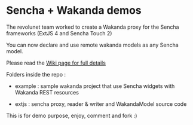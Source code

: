 Sencha + Wakanda demos
======

The revolunet team worked to create a Wakanda proxy for the Sencha frameworks (ExtJS 4 and Sencha Touch 2)

You can now declare and use remote wakanda models as any Sencha model.

Please read the [Wiki page for full details](https://github.com/revolunet/sencha-wakanda/wiki/Wakanda-REST-API-with-ExtJS-4)

Folders inside the repo :

 - example : sample wakanda project that use Sencha widgets with Wakanda REST resources

 - extjs : sencha proxy, reader & writer and WakandaModel source code

This is for demo purpose, enjoy, comment and fork :)


